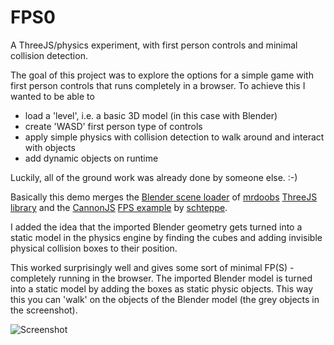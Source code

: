 FPS0
====

A ThreeJS/physics experiment, with first person controls and minimal collision detection.


The goal of this project was to explore the options for a simple game with first person controls that runs completely in a browser. To achieve this I wanted to be able to

  - load a 'level', i.e. a basic 3D model (in this case with Blender)
  - create 'WASD' first person type of controls
  - apply simple physics with collision detection to walk around and
    interact with objects
  - add dynamic objects on runtime

Luckily, all of the ground work was already done by someone else. :-)

Basically this demo merges the [Blender scene loader](http://mrdoob.github.com/three.js/examples/webgl_loader_scene_blender.html) of [mrdoobs](http://mrdoob.com/) [ThreeJS library](http://mrdoob.github.com/three.js/) and the [CannonJS](https://github.com/schteppe/cannon.js) [FPS example](https://github.com/schteppe/cannon.js/blob/master/examples/threejs_fps.html) by [schteppe](https://github.com/schteppe).


I added the idea that the imported Blender geometry gets turned into a static model in the physics engine by finding the cubes and adding invisible physical collision boxes to their position.

This worked surprisingly well and gives some sort of minimal FP(S) - completely running in the browser.
The imported Blender model is turned into a static model by adding the boxes as static physic objects. This way this you can 'walk' on the objects of the Blender model (the grey objects in the screenshot).

![Screenshot](http://dirkk0.github.com/fps0/images/scene.png)

